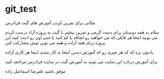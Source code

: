 # git_test
مکانی برای تمرین کردن آموزش های گیت فرادرس

سلام به همه دوستان
برای دست گرمی و تمرین بیشتر با گیت یه پروژه آزاد درست کردم
می تونید اینجا هر فایلی که می خواهید رو اضافه یا کم کنید
یا حتی اون رو ادیت کنید
این پروژه برای همه آزاده و همه می تونن توش مشارکت کنن


یادتون نره که که هر چیزی رو که آموزش دیدین اینجا به کار ببندید
اینجا هر کاری آزاده


برای آموزش درباره این سایت می تونید به آموزش گیت در سایت فرادرس مراجعه کنید

موفق باشید
علیرضا اسماعیل زاده
